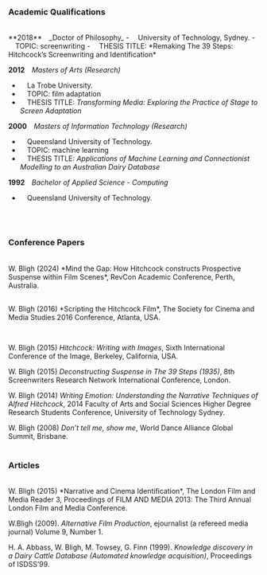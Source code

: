 
### Academic Qualifications
<br>
**2018**&emsp;_Doctor of Philosophy_
- &emsp;University of Technology, Sydney.
- &emsp;TOPIC: screenwriting
- &emsp;THESIS TITLE: *Remaking The 39 Steps: Hitchcock’s Screenwriting and Identification*

**2012**&emsp;_Masters of Arts (Research)_
- &emsp;La Trobe University.
- &emsp;TOPIC: film adaptation
- &emsp;THESIS TITLE: *Transforming Media: Exploring the Practice of Stage to Screen Adaptation*

**2000**&emsp;_Masters of Information Technology (Research)_
- &emsp;Queensland University of Technology.
- &emsp;TOPIC: machine learning
- &emsp;THESIS TITLE: *Applications of Machine Learning and Connectionist Modelling to an Australian Dairy Database*

**1992**&emsp;_Bachelor of Applied Science - Computing_
- &emsp;Queensland University of Technology.
<br>
<br>

### Conference Papers
<br>
W. Bligh (2024) *Mind the Gap: How Hitchcock constructs Prospective Suspense within Film Scenes*, RevCon Academic Conference, Perth, Australia.
<div style="height:30px;"></div>
W. Bligh (2016) *Scripting the Hitchcock Film*, The Society for Cinema and Media Studies 2016 Conference, Atlanta, USA.
<div style="height:30px;"></div>

W. Bligh (2015) *Hitchcock: Writing with Images*, Sixth International Conference of the Image, Berkeley, California, USA.
<br>

W. Bligh (2015) *Deconstructing Suspense in The 39 Steps (1935)*, 8th Screenwriters Research Network International Conference, London.
<br>

W. Bligh (2014) *Writing Emotion: Understanding the Narrative Techniques of Alfred Hitchcock*, 2014 Faculty of Arts and Social Sciences Higher Degree Research Students Conference, University of Technology Sydney.
<br>

W. Bligh (2008) *Don’t tell me, show me*, World Dance Alliance Global Summit, Brisbane.
<br>
<br>

### Articles
<br>
W. Bligh (2015) *Narrative and Cinema Identification*, The London Film and Media Reader 3, Proceedings of FILM AND MEDIA 2013: The Third Annual London Film and Media Conference.
<br>

W.Bligh (2009). *Alternative Film Production*, ejournalist (a refereed media journal) Volume 9, Number 1.
<br>

H. A. Abbass, W. Bligh, M. Towsey, G. Finn (1999). *Knowledge discovery in a Dairy Cattle Database (Automated knowledge acquisition)*, Proceedings of ISDSS’99.
